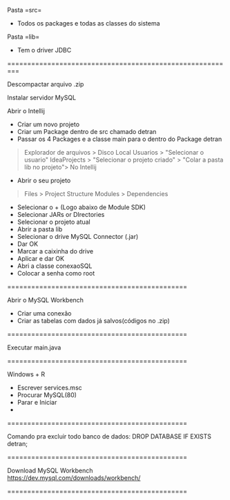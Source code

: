 Pasta =src=
- Todos os packages e todas as classes do sistema

Pasta =lib=
- Tem o driver JDBC

=========================================================

Descompactar arquivo .zip

Instalar servidor MySQL


Abrir o Intellij
- Criar um novo projeto
- Criar um Package dentro de src chamado detran 
- Passar os 4 Packages e a classe main para o dentro do Package detran
> Explorador de arquivos > 
> Disco Local 
> Usuarios >
> "Selecionar o usuario" 
> IdeaProjects > 
> "Selecionar o projeto criado" > 
> "Colar a pasta lib no projeto">
No Intellij
- Abrir o seu projeto
> Files > Project Structure
> Modules > Dependencies
- Selecionar o + (Logo abaixo de Module SDK)
- Selecionar JARs or DIrectories
- Selecionar o projeto atual
- Abrir a pasta lib
- Selecionar o drive MySQL Connector (.jar)
- Dar OK
- Marcar a caixinha do drive
- Aplicar e dar OK
- Abri a classe conexaoSQL
- Colocar a senha como root

=============================================

Abrir o MySQL Workbench
- Criar uma conexão
- Criar as tabelas com dados já salvos(códigos no .zip)

=============================================

Executar main.java



=============================================

Windows + R
- Escrever services.msc
- Procurar MySQL(80)
- Parar e Iniciar
- 
=============================================

Comando pra excluir todo banco de dados:
DROP DATABASE IF EXISTS detran;

=============================================

Download MySQL Workbench
https://dev.mysql.com/downloads/workbench/

=============================================
